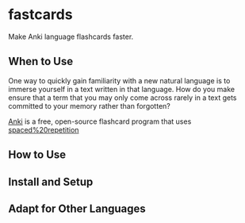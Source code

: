 # fastcards

Make Anki language flashcards faster.

## When to Use

One way to quickly gain familiarity with a new natural language is to immerse yourself in a text written in that language. How do you make ensure that a term that you may only come across rarely in a text gets committed to your memory rather than forgotten?

[Anki](https://apps.ankiweb.net/) is a free, open-source flashcard program that uses [spaced%20repetition](https://en.wikipedia.org/wiki/Spaced_repetition)

## How to Use

## Install and Setup

## Adapt for Other Languages
